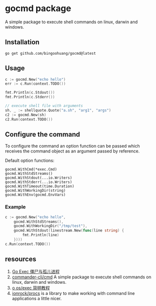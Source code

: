 # gocmd package

A simple package to execute shell commands on linux, darwin and windows.

## Installation

`go get github.com/bingoohuang/gocmd@latest`

## Usage

```go
c := gocmd.New("echo hello")
err := c.Run(context.TODO())

fmt.Println(c.Stdout())
fmt.Println(c.Stderr())

// execute shell file with arguments
sh, _ := shellquote.Quote("a.sh", "arg1", "args")
c2 := gocmd.New(sh)
c2.Run(context.TODO())
```

## Configure the command

To configure the command an option function can be passed which receives the
command object as an argument passed by reference.

Default option functions:

```
gocmd.WithCmd(*exec.Cmd)
gocmd.WithStdStreams()
gocmd.WithStdout(...io.Writers)
gocmd.WithStderr(...io.Writers)
gocmd.WithTimeout(time.Duration)
gocmd.WithWorkingDir(string)
gocmd.WithEnv(gocmd.EnvVars)
```

### Example

```go
c := gocmd.New("echo hello", 
	gocmd.WithStdStreams(), 
	gocmd.WithWorkingDir("/tmp/test"),
	gocmd.WithStdout(linestream.New(func(line string) {
	    fmt.Println(line)
    })))
c.Run(context.TODO())
```

## resources

1. [Go Exec 僵尸与孤儿进程](https://github.com/WilburXu/blog/blob/master/Golang/Go%20Exec%20%E5%83%B5%E5%B0%B8%E4%B8%8E%E5%AD%A4%E5%84%BF%E8%BF%9B%E7%A8%8B.md)
2. [commander-cli/cmd](https://github.com/commander-cli/cmd) A simple package to execute shell commands on linux, darwin and windows.
3. [o os/exec 简明教程](https://colobu.com/2020/12/27/go-with-os-exec/)
4. [ionrock/procs](https://github.com/ionrock/procs) is a library to make working with command line applications a little nicer.
